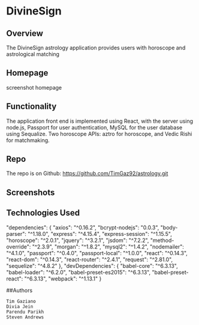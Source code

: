 # DivineSign


## Overview

The DivineSign astrology application provides users with horoscope and astrological matching

## Homepage

screenshot homepage

## Functionality

The application front end is implemented using React, with the server using node.js, Passport for user authentication, MySQL for the user database using Sequalize.  Two horoscope APIs: aztro for horoscope, and Vedic Rishi for matchmaking.

## Repo

The repo is on Github: https://github.com/TimGaz92/astrology.git

## Screenshots


## Technologies Used

  "dependencies": {
	"axios": "^0.16.2",
    "bcrypt-nodejs": "0.0.3",
    "body-parser": "^1.18.0",
    "express": "^4.15.4",
    "express-session": "^1.15.5",
    "horoscope": "^2.0.1",
    "jquery": "^3.2.1",
    "jsdom": "^7.2.2",
    "method-override": "^2.3.9",
    "morgan": "^1.8.2",
    "mysql2": "^1.4.2",
    "nodemailer": "^4.1.0",
    "passport": "^0.4.0",
    "passport-local": "^1.0.0",
    "react": "^0.14.3",
    "react-dom": "^0.14.3",
    "react-router": "^2.4.1",
    "request": "^2.81.0",
    "sequelize": "^4.8.2"
  },
  "devDependencies": {
    "babel-core": "^6.3.13",
    "babel-loader": "^6.2.0",
    "babel-preset-es2015": "^6.3.13",
    "babel-preset-react": "^6.3.13",
    "webpack": "^1.13.1"
  }

##Authors

	Tim Gaziano
	Divia Jein
	Parendu Parikh
	Steven Andrews
